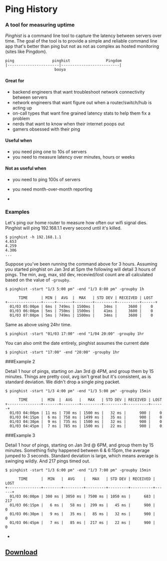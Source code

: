 Ping History
===========

### A tool for measuring uptime

*Pinghist* is a command line tool to capture the latency between servers over time. The goal of the tool is to provide a simple and reliable command line app that's better than ping but not as not as complex as hosted monitoring (sites like Pingdom).

```
ping                 pinghist                Pingdom
|-----------------------|--------------------------|
                      booya
```

#### Great for

- backend engineers that want troubleshoot network connectivity between servers
- network engineers that want figure out when a router/switch/hub is acting up
- on-call types that want fine grained latency stats to help them fix a problem
- nerds that want to know when their internet poops out
- gamers obsessed with their ping

#### Useful when

- you need ping one to 10s of servers
- you need to measure latency over minutes, hours or weeks


#### Not as useful when
- you need to ping 100s of servers
- you need month-over-month reporting

-

### Examples 

Let's ping our home router to measure how often our wifi signal dies. Pinghist will ping 192.168.1.1 every second until it's killed.
```
$ pinghist -h 192.168.1.1
4.653
4.259
4.306
...
```

Suppose you've been running the command above for 3 hours. Assuming you started pinghist on Jan 3rd at 5pm the following will detail 3 hours of pings. The min, avg, max, std dev, recevied/lost count are all calculated based on the value of `-groupby`.

```
$ pinghist -start "1/3 5:00 pm" -end "1/3 8:00 pm" -groupby 1h
```
```
      TIME      | MIN |  AVG  |  MAX   | STD DEV | RECEIVED | LOST
+---------------+-----+-------+--------+---------+----------+------+
  01/03 05:00pm | 6ms | 749ms | 1500ms |    34ms |     3600 |    0
  01/03 06:00pm | 5ms | 750ms | 1500ms |    41ms |     3600 |    0
  01/03 07:00pm | 5ms | 749ms | 1500ms |    34ms |     3600 |    0
```

Same as above using 24hr time.
```
$ pinghist -start "01/03 17:00" -end "1/04 20:00" -groupby 1hr
```

You can also omit the date entirely, pinghist assumes the current date
```
$ pinghist -start "17:00" -end "20:00" -groupby 1hr
```

###Example 2

Detail 1 hour of pings, starting on Jan 3rd @ 4PM, and group them by 15 minutes. Things are pretty cool, avg isn't great but it's consistent, as is standard deviation. We didn't drop a single ping packet.
```
$ pinghist -start "1/3 4:00 pm" -end "1/3 5:00 pm" -groupby 15min
```
```
      TIME      |  MIN  |  AVG   |   MAX   | STD DEV | RECEIVED | LOST
+---------------+-------+--------+---------+---------+----------+------+
  01/03 04:00pm | 11 ms | 730 ms | 1500 ms |   32 ms |      900 |    0
  01/03 04:15pm |  6 ms | 758 ms | 1499 ms |   35 ms |      900 |    0
  01/03 04:30pm |  9 ms | 735 ms | 1500 ms |   32 ms |      900 |    0
  01/03 04:45pm |  7 ms | 785 ms | 1500 ms |   22 ms |      900 |    0
```

###Example 3

Detail 1 hour of pings, starting on Jan 3rd @ 6PM, and group them by 15 minutes. Something fishy happened between 6 & 6:15pm, the average jumped to 3 seconds. Standard deviation is large, which means average is swinging wildly. And 217 pings timed out.

```
$ pinghist -start "1/3 6:00 pm" -end "1/3 7:00 pm" -groupby 15min
```
```
      TIME      |  MIN   |  AVG    |   MAX   | STD DEV | RECEIVED | LOST
+---------------+--------+---------+---------+---------+----------+------+
  01/03 06:00pm | 300 ms | 3050 ms | 7500 ms | 1050 ms |      683 |  217
  01/03 06:15pm |   6 ms |   58 ms |  299 ms |   45 ms |      900 |    0
  01/03 06:30pm |   9 ms |   35 ms |   85 ms |   32 ms |      900 |    0
  01/03 06:45pm |   7 ms |   85 ms |  217 ms |   22 ms |      900 |    0
```

-

## [Download](https://github.com/nuttapp/pinghist/releases/latest)

